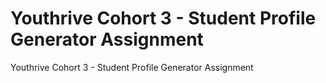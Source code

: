 # Youthrive Cohort 3 - Student Profile Generator Assignment

Youthrive Cohort 3 - Student Profile Generator Assignment
